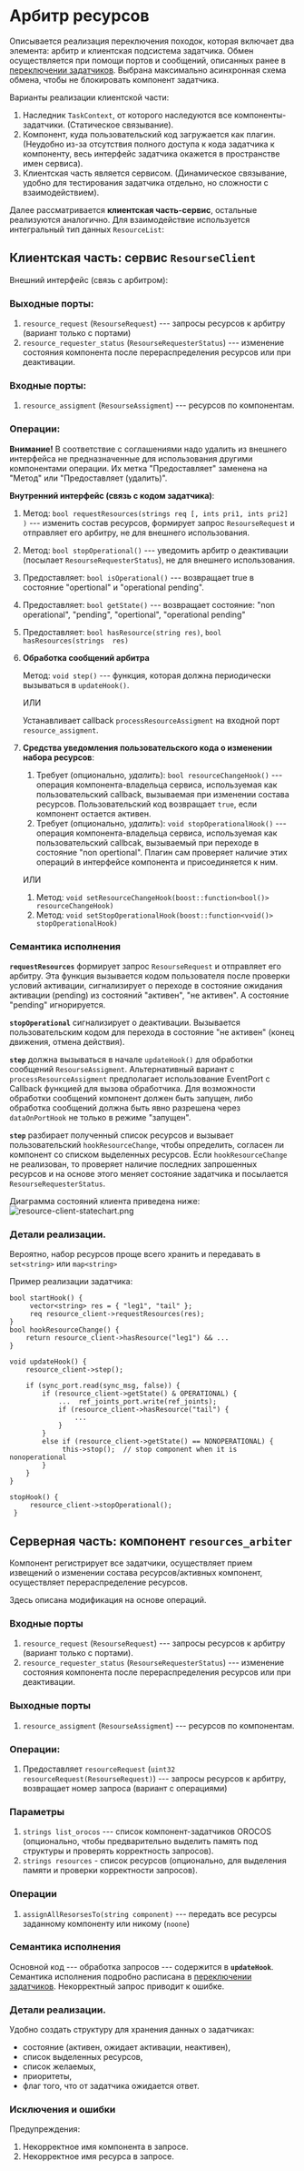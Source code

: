 Арбитр ресурсов
======================

Описывается реализация переключения походок, которая включает два элемента: арбитр и клиентская подсистема задатчика. 
Обмен осуществляется при помощи портов и сообщений, описанных ранее в [переключении задатчиков](gait-switching).
Выбрана максимально асинхронная схема обмена, чтобы не блокировать компонент задатчика.

Варианты реализации клиентской части:
1. Наследник `TaskContext`, от которого наследуются все компоненты-задатчики. (Статическое связывание). 
2. Компонент, куда пользовательский код загружается как плагин. 
    (Неудобно из-за отсутствия полного доступа к кода задатчика к компоненту, весь интерфейс задатчика окажется в пространстве имен сервиса).
3. Клиентская часть является сервисом. (Динамическое связывание, удобно для тестирования задатчика отдельно, но сложности с взаимодействием).

Далее рассматривается **клиентская часть-сервис**, остальные реализуются аналогично.
Для взаимодействие используется интегральный тип данных `ResourceList`:


Клиентская  часть: сервис `ResourseСlient`
-------------------------------------------

Внешний интерфейс (связь с арбитром):

### Выходные порты:

1. `resource_request` (`ResourseRequest`) --- запросы ресурсов к арбитру (вариант только с портами)
1. `resource_requester_status` (`ResourseRequesterStatus`) --- изменение состояния компонента после перераспределения ресурсов или при деактивации.

### Входные порты:

1. `resource_assigment` (`ResourseAssigment`) --- ресурсов по компонентам.

### Операции:

**Внимание!** В соответствие с соглашениями надо удалить из внешнего интерфейса не предназначенные для использования другими 
компонентами операции. Их метка "Предоставляет" заменена на "Метод" или "Предоставляет (удалить)".

**Внутренний интерфейс (связь с кодом задатчика)**:

1. Метод: `bool requestResources(strings req [, ints pri1, ints pri2] )` --- изменить состав ресурсов, формирует запрос `ResourseRequest` и отправляет его арбитру, не для внешнего использования.
1. Метод: `bool stopOperational()` --- уведомить арбитр о деактивации (посылает `ResourseRequesterStatus`), не для внешнего использования.
1. Предоставляет: `bool isOperational()` --- возвращает true в состояние "opertional" и "operational pending".
1. Предоставляет: `bool getState()` --- возвращает состояние: "non operational", "pending", "opertional", "operational pending"
1. Предоставляет: `bool hasResource(string res)`, `bool hasResources(strings  res)`

1. **Обработка сообщений арбитра**
     
     Метод: `void step()` --- функция, которая должна периодически вызываться в `updateHook()`.
    
    ИЛИ

     Устанавливает callback `processResourceAssigment` на входной порт `resource_assigment`.

1. **Средства уведомления пользовательского кода о изменении набора ресурсов**:

    1. Требует (опционально, *удалить*): `bool resourceChangeHook()` --- операция компонента-владельца сервиса, используемая как пользовательский callback, 
        вызываемая при изменении состава ресурсов.  Пользовательский код возвращает `true`, если компонент остается активен. 
    2. Требует (опционально, *удалить*): `void stopOperationalHook()` --- операция компонента-владельца сервиса, используемая как пользовательский callbcak, 
        вызываемый при переходе в состояние "non opertional".
    Плагин сам проверяет наличие этих операций в интерфейсе компонента  и присоединяется к ним.

     ИЛИ
    
    1. Метод: `void setResourceChangeHook(boost::function<bool()> resourceChangeHook)`
    2. Метод: `void setStopOperationalHook(boost::function<void()> stopOperationalHook)`

### Семантика исполнения

**`requestResources`** формирует запрос `ResourseRequest` и отправляет его арбитру.  Эта функция вызывается кодом пользователя  после проверки условий активации, сигнализирует о переходе в состояние ожидания активации (pending) из состояний "активен", "не активен". А состояние "pending" игнорируется.

**`stopOperational`**  сигнализирует о деактивации. Вызывается пользовательским кодом для перехода в состояние "не активен" (конец движения, отмена действия).

**`step`** должна вызываться в начале `updateHook()` для обработки сообщений `ResourseAssigment`. 
Альтернативный вариант c `processResourceAssigment` предполагает использование EventPort с Callback функцией для вызова обработчика.  Для  возможности обработки сообщений компонент должен быть запущен, либо обработка сообщений должна быть явно разрешена через `dataOnPortHook` не только в режиме "запущен".

**`step`** разбирает полученный список ресурсов и вызывает пользовательский `hookResourceChange`,  чтобы определить, согласен ли компонент со списком  выделенных ресурсов. 
Если `hookResourceChange` не реализован, то проверяет наличие последних запрошенных ресурсов 
и на основе этого меняет состояние задатчика и посылается `ResourseRequesterStatus`. 

Диаграмма состояний клиента приведена ниже:
![resource-client-statechart.png](resource-client-statechart.png)

### Детали реализации.

Вероятно, набор ресурсов проще всего хранить и передавать в `set<string>` или `map<string>`

Пример реализации задатчика:

    bool startHook() {
         vector<string> res = { "leg1", "tail" };
         req resource_client->requestResources(res);
    }
    bool hookResourceChange() {
        return resource_client->hasResource("leg1") && ... 
    }

    void updateHook() {
        resource_client->step();

        if (sync_port.read(sync_msg, false)) {
            if (resource_client->getState() & OPERATIONAL) {
                ...  ref_joints_port.write(ref_joints);
                if (resource_client->hasResource("tail") {
                    ...
                }
            }
            else if (resource_client->getState() == NONOPERATIONAL) {
                 this->stop();  // stop component when it is nonoperational
            }
        }
    }

    stopHook() {
         resource_client->stopOperational();
     }

Серверная часть: компонент `resources_arbiter`
---------------------------------------------

Компонент регистрирует все задатчики, осуществляет прием извещений о изменении состава ресурсов/активных компонент, 
осуществляет перераспределение ресурсов.

Здесь описана модификация на основе операций.

### Входные порты

1. `resource_request` (`ResourseRequest`) --- запросы ресурсов к арбитру (вариант только с портами).
1. `resource_requester_status` (`ResourseRequesterStatus`) --- изменение состояния компонента после перераспределения ресурсов или при деактивации.

### Выходные порты

1. `resource_assigment` (`ResourseAssigment`) --- ресурсов по компонентам.

### Операции:

1. Предоставляет `resourceRequest` (`uint32 resourceRequest(ResourseRequest)`) --- запросы ресурсов к арбитру, возвращает номер запроса (вариант c операциями)

### Параметры

1. `strings list_orocos` --- список компонент-задатчиков OROCOS (опционально, чтобы предварительно выделить память под структуры и проверять корректность запросов).
1. `strings resources` - список ресурсов (опционально, для выделения памяти и проверки корректности запросов). 

### Операции

1. `assignAllResorsesTo(string component)` --- передать все ресурсы заданному компоненту или никому (`noone`)

### Семантика исполнения

Основной код --- обработка запросов --- содержится в **`updateHook`**. Семантика исполнения подробно расписана в [переключении задатчиков](gait-switching). Некорректный запрос приводит к ошибке.

### Детали реализации.

Удобно создать структуру для хранения данных о задатчиках: 
* состояние (активен, ожидает активации, неактивен), 
* список выделенных ресурсов, 
* список желаемых, 
* приоритеты, 
* флаг того, что от задатчика ожидается ответ.

### Исключения и ошибки

Предупреждения:
1. Некорректное имя компонента в запросе.
1. Некорректное имя ресурса в запросе.

